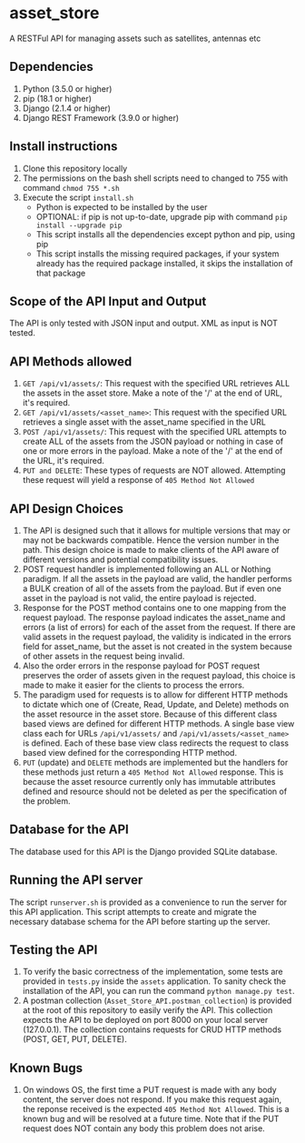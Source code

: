 # asset_store
A RESTFul API for managing assets such as satellites, antennas etc

## Dependencies
1. Python (3.5.0 or higher)
2. pip (18.1 or higher)
2. Django (2.1.4 or higher)
3. Django REST Framework (3.9.0 or higher)

## Install instructions
1. Clone this repository locally
2. The permissions on the bash shell scripts need to changed to 755 with command `chmod 755 *.sh`
3. Execute the script `install.sh`
    - Python is expected to be installed by the user
    - OPTIONAL: if pip is not up-to-date, upgrade pip with command `pip install --upgrade pip`
    - This script installs all the dependencies except python and pip, using pip
    - This script installs the missing required packages, if your system already has the required package installed, it skips the installation of that package
  
## Scope of the API Input and Output
The API is only tested with JSON input and output. XML as input is NOT tested.

## API Methods allowed
1. `GET /api/v1/assets/`: This request with the specified URL retrieves ALL the assets in the asset store. Make a note of the '/' at the end of URL, it's required.
2. `GET /api/v1/assets/<asset_name>`: This request with the specified URL retrieves a single asset with the asset_name specified in the URL
3. `POST /api/v1/assets/`: This request with the specified URL attempts to create ALL of the assets from the JSON payload or nothing in case of one or more errors in the payload. Make a note of the '/' at the end of the URL, it's required.
4. `PUT and DELETE`: These types of requests are NOT allowed. Attempting these request will yield a response of `405 Method Not Allowed`

## API Design Choices
1. The API is designed such that it allows for multiple versions that may or may not be backwards compatible. Hence the version number in the path. This design choice is made to make clients of the API aware of different versions and potential compatibility issues.
2. POST request handler is implemented following an ALL or Nothing paradigm. If all the assets in the payload are valid, the handler performs a BULK creation of all of the assets from the payload. But if even one asset in the payload is not valid, the entire payload is rejected.
3. Response for the POST method contains one to one mapping from the request payload. The response payload indicates the asset_name and errors (a list of errors) for each of the asset from the request. If there are valid assets in the request payload, the validity is indicated in the errors field for asset_name, but the asset is not created in the system because of other assets in the request being invalid.
4. Also the order errors in the response payload for POST request preserves the order of assets given in the request payload, this choice is made to make it easier for the clients to process the errors.
5. The paradigm used for requests is to allow for different HTTP methods to dictate which one of (Create, Read, Update, and Delete) methods on the asset resource in the asset store. Because of this different class based views are defined for different HTTP methods. A single base view class each for URLs `/api/v1/assets/` and `/api/v1/assets/<asset_name>` is defined. Each of these base view class redirects the request to class based view defined for the corresponding HTTP method. 
6. `PUT` (update) and `DELETE` methods are implemented but the handlers for these methods just return a `405 Method Not Allowed` response. This is because the asset resource currently only has immutable attributes defined and resource should not be deleted as per the specification of the problem.

## Database for the API
The database used for this API is the Django provided SQLite database. 

## Running the API server
The script `runserver.sh` is provided as a convenience to run the server for this API application. This script attempts to create and migrate the necessary database schema for the API before starting up the server.

## Testing the API
1. To verify the basic correctness of the implementation, some tests are provided in `tests.py` inside the `assets` application. To sanity check the installation of the API, you can run the command `python manage.py test`.
2. A postman collection (`Asset_Store_API.postman_collection`) is provided at the root of this repository to easily verify the API. This collection expects the API to be deployed on port 8000 on your local server (127.0.0.1). The collection contains requests for CRUD HTTP methods (POST, GET, PUT, DELETE).

## Known Bugs
1. On windows OS, the first time a PUT request is made with any body content, the server does not respond. If you make this request again, the reponse received is the expected `405 Method Not Allowed`. This is a known bug and will be resolved at a future time. Note that if the PUT request does NOT contain any body this problem does not arise.
